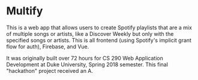 # Multify

This is a web app that allows users to create Spotify playlists that are a mix of multiple songs or artists, like a Discover Weekly but only with the specified songs or artists. This is all frontend (using Spotify's implicit grant flow for auth), Firebase, and Vue.

It was originally built over 72 hours for CS 290 Web Application Development at Duke University, Spring 2018 semester. This final "hackathon" project received an A. 
